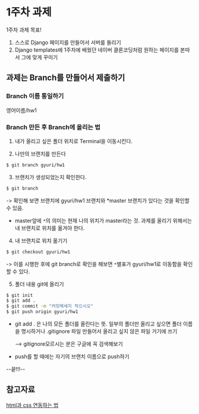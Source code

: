 # 1주차 과제

1주차 과제 목표!

1. 스스로 Django 페이지를 만들어서 서버를 돌리기
2. Django templates에 1주차에 배웠던 네이버 클론코딩처럼 원하는 페이지를 본따서 그에 맞게 꾸미기



## 과제는 Branch를 만들어서 제출하기

### Branch 이름 통일하기

영어이름/hw1

### Branch 만든 후 Branch에 올리는 법

1) 내가 올리고 싶은 폴더 위치로 Terminal을 이동시킨다.

2) 나만의 브랜치를 만든다

```bash
$ git branch gyuri/hw1
```

3) 브랜치가 생성되었는지 확인한다.

```bash
$ git branch
```

-> 확인해 보면 브랜치에 gyuri/hw1 브랜치와 *master 브랜치가 있다는 것을 확인할 수 있음.

- master앞에 `*`의 의미는 현재 나의 위치가 master라는 것. 과제를 올리기 위해서는 내 브랜치로 위치를 옮겨야 한다.

4) 내 브랜치로 위치 옮기기

```bash
$ git checkout gyuri/hw1
```

-> 이를 시행한 후에 git branch로 확인을 해보면 `*`별표가 gyuri/hw1로 이동함을 확인할 수 있다.

5) 폴더 내용 git에 올리기

```bash
$ git init
$ git add . 
$ git commit -m "커밋메세지 적으시오"
$ git push origin gyuri/hw1
```

- git add . 은 나의 모든 폴더를 올린다는 뜻. 일부의 폴더만 올리고 싶으면 폴더 이름을 명시하거나 .gitignore 파일 만들어서 올리고 싶지 않은 파일 거기에 쓰기

  --> gitignore모르시는 분은 구글에 꼭 검색해보기

- push를 할 때에는 자기의 브랜치 이름으로 push하기



--끝!!!--

## 참고자료

[html과 css 연동하는 법](https://m.blog.naver.com/shino1025/221320924962)



